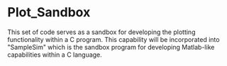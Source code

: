 Plot_Sandbox
===========

This set of code serves as a sandbox for developing the 
plotting functionality within a C program.  This capability 
will be incorporated into "SampleSim" which is the sandbox 
program for developing Matlab-like capabilities within a 
C language.



